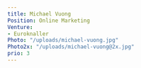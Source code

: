 ```yaml
---
title: Michael Vuong
Position: Online Marketing
Venture:
- Euroknaller
Photo: "/uploads/michael-vuong.jpg"
Photo2x: "/uploads/michael-vuong@2x.jpg"
prio: 3
---
```

